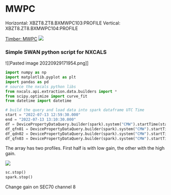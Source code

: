 # MWPC

Horizontal: XBZT8.ZT8.BXMWPC103:PROFILE
Vertical: XBZT8.ZT8.BXMWPC104:PROFILE

[Timber: MWPC](https://timber.cern.ch/query?tab=Variables)
![](https://codimd.web.cern.ch/uploads/upload_d4a65fbcd544f8f4eec3269fcfcda36f.png)

### Simple SWAN python script for NXCALS
![[Pasted image 20220929171954.png]]

``` python
import numpy as np
import matplotlib.pyplot as plt
import pandas as pd
# source the nxcals python libs
from nxcals.api.extraction.data.builders import *
from scipy.optimize import curve_fit
from datetime import datetime

# build the query and load data into spark dataframe UTC Time
start = "2022-07-13 12:59:30.000"
end = "2022-07-13 13:10:30.000"
df = DevicePropertyDataQuery.builder(spark).system("CMW").startTime(start).endTime(end).entity().parameter("BXMWPC_2080/Acquisition").build().toPandas()
df_qfn01 = DevicePropertyDataQuery.builder(spark).system("CMW").startTime(start).endTime(end).entity().parameter("RPAEK.251.F61.RQNCL007/MEAS.PULSE").build().toPandas()
df_qdn02 = DevicePropertyDataQuery.builder(spark).system("CMW").startTime(start).endTime(end).entity().parameter("RPAEK.251.F61.RQNEL014/MEAS.PULSE").build().toPandas()
df_qfn03 = DevicePropertyDataQuery.builder(spark).system("CMW").startTime(start).endTime(end).entity().parameter("RPAEK.251.F61.RQNEF021/MEAS.PULSE").build().toPandas()
```

The array has two profiles. First half is with low gain, the other with the high gain.

![](https://codimd.web.cern.ch/uploads/upload_da0cb498e0777a4344ae45977a305f35.png)

``` python
sc.stop()
spark.stop()
```


Change gain on SEC70 channel 8